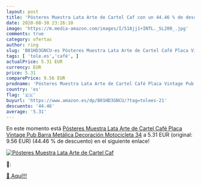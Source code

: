 ```yaml
---
layout: post
title: 'Pósteres Muestra Lata Arte de Cartel Caf con un 44.46 % de descuento'
date: 2020-08-30 23:26:10
image: 'https://m.media-amazon.com/images/I/518jj1+INTL._SL200_.jpg'
comments: true
category: ofertas
author: ring
slug: 'B01HD3GNCU-es Pósteres Muestra Lata Arte de Cartel Café Placa Vintage...'
tags: [ 'tole.es','café', ]
actualPrice: 5.31 EUR
currency: EUR
price: 5.31
comparePrice: 9.56 EUR
prodname: 'Pósteres Muestra Lata Arte de Cartel Café Placa Vintage Pub Barra Metálica Decoración Motocicleta 34'
country: 'es'
flag: '🇪🇸'
buyurl: 'https://www.amazon.es/dp/B01HD3GNCU/?tag=tolees-21'
descuento: '44.46'
average: '5.31'
---
```


En este momento está [Pósteres Muestra Lata Arte de Cartel Café Placa Vintage Pub Barra Metálica Decoración Motocicleta 34](https://www.amazon.es/dp/B01HD3GNCU/?tag=tolees-21) a 5.31 EUR (original: 9.56 EUR) (44.46 %  de descuento) en el siguiente enlace!

[![Pósteres Muestra Lata Arte de Cartel Caf](https://m.media-amazon.com/images/I/518jj1+INTL._SL200_.jpg)](https://www.amazon.es/dp/B01HD3GNCU/?tag=tolees-21)

🔎:


[🛒 Aquí!!!](https://www.amazon.es/dp/B01HD3GNCU/?tag=tolees-21)
